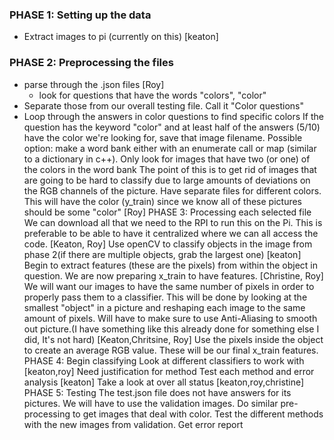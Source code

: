 ### PHASE 1: Setting up the data  
- Extract images to pi (currently on this) [keaton]
### PHASE 2: Preprocessing the files 
- parse through the .json files [Roy]
  - look for questions that have the words "colors", "color" 
- Separate those from our overall testing file. Call it "Color questions"
- Loop through the answers in color questions to find specific colors 
If the question has the keyword "color" and at least half of the answers (5/10) have the color we're looking for, save that image filename.
Possible option: make a word bank either with an enumerate call or map (similar to a dictionary in c++). Only look for images that have two (or one) of the colors in the word bank
The point of this is to get rid of images that are going to be hard to classify due to large amounts of deviations on the RGB channels of the picture.
Have separate files for different colors. This will have the color (y_train) since we know all of these pictures should be some "color" [Roy]
PHASE 3: Processing each selected file
We can download all that we need to the RPI to run this on the Pi. This is preferable to be able to have it centralized where we can all access the code. [Keaton, Roy]
Use openCV to classify objects in the image from phase 2(if there are multiple objects, grab the largest one) [keaton]
 Begin to extract features (these are the pixels)  from within the object in question. We are now preparing x_train to have features. [Christine, Roy]
We will want our images to have the same number of pixels in order to properly pass them to a classifier. This will be done by looking at the smallest "object" in a picture and reshaping each image to the same amount of pixels. Will have to make sure to use Anti-Aliasing to smooth out picture.(I have something like this already done for something else I did, It's not hard)  [Keaton,Chritsine, Roy]
Use the pixels inside the object to create an average RGB value. These will be our final x_train features.
PHASE 4: Begin classifying 
Look at different classifiers to work with [keaton,roy]
Need justification for method
Test each method and error analysis [keaton]
Take a look at over all status [keaton,roy,christine]
PHASE 5: Testing
The test.json file does not have answers for its pictures. We will have to use the validation images. 
Do similar pre-processing to get images that deal with color.
Test the different methods with the new images from validation. 
Get error report 
